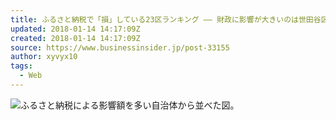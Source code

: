 ```yaml
---
title: ふるさと納税で「損」している23区ランキング —— 財政に影響が大きいのは世田谷区、港区、江東区……
updated: 2018-01-14 14:17:09Z
created: 2018-01-14 14:17:09Z
source: https://www.businessinsider.jp/post-33155
author: xyvyx10
tags:
  - Web
---
```


![ふるさと納税による影響額を多い自治体から並べた図。](../_resources/スクリーンショット%202017-05-22%2020.15.53-w1280.png)